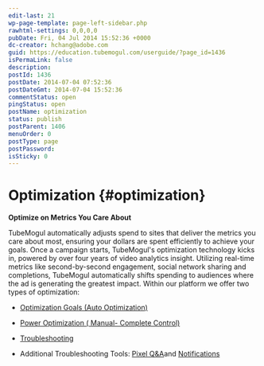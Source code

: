 ```yaml
---
edit-last: 21
wp-page-template: page-left-sidebar.php
rawhtml-settings: 0,0,0,0
pubDate: Fri, 04 Jul 2014 15:52:36 +0000
dc-creator: hchang@adobe.com
guid: https://education.tubemogul.com/userguide/?page_id=1436
isPermaLink: false
description: 
postId: 1436
postDate: 2014-07-04 07:52:36
postDateGmt: 2014-07-04 15:52:36
commentStatus: open
pingStatus: open
postName: optimization
status: publish
postParent: 1406
menuOrder: 0
postType: page
postPassword: 
isSticky: 0
---
```


# Optimization {#optimization}

**Optimize on Metrics You Care About**

TubeMogul automatically adjusts spend to sites&nbsp;that deliver the metrics you care about most, ensuring your dollars are spent efficiently to achieve your goals. Once a campaign starts, TubeMogul's optimization technology kicks in, powered by over four years of video analytics insight. Utilizing real-time metrics like second-by-second engagement, social network sharing and completions, TubeMogul automatically shifts spending to audiences where the ad is generating the greatest impact.
Within our platform we offer two types of optimization:

* [Optimization Goals (Auto Optimization)](optimization/optimization-goals.md)
* [Power Optimization ( Manual- Complete Control)](optimization/power-optimization.md)

* [Troubleshooting](optimization/troubleshooting.md)
* Additional Troubleshooting Tools: [Pixel Q&A](optimization/pixel-qa-tool.md)and [Notifications](optimization/notifications.md)

